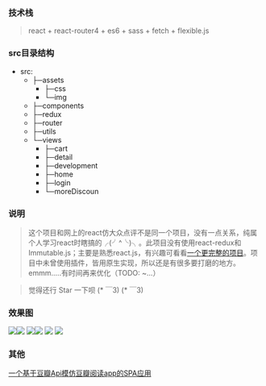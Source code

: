
### 技术栈 ###
>  react + react-router4 + es6 + sass + fetch + flexible.js
### src目录结构 ###
- src:
  - ├─assets
    - ├─css
    - └─img
  - ├─components
  - ├─redux
  - ├─router
  - ├─utils
  - └─views
    -   ├─cart
    -   ├─detail
    -   ├─development
    -   ├─home
    -   ├─login
    -   └─moreDiscoun
### 说明 ###
>  这个项目和网上的react仿大众点评不是同一个项目，没有一点关系，纯属个人学习react时瞎搞的╭(╯^╰)╮。此项目没有使用react-redux和Immutable.js；主要是熟悉react.js，有兴趣可看看[一个更完整的项目](https://github.com/MSLight2/react-douban "react-douban")。项目中未曾使用插件，皆用原生实现，所以还是有很多要打磨的地方。emmm.....有时间再来优化（TODO: ~...）

>  觉得还行 Star 一下呗 (* ￣3) (* ￣3)
### 效果图 ###
![](https://github.com/MSLight2/react-coom/blob/master/public/img/1.png)![](https://github.com/MSLight2/react-coom/blob/master/public/img/2.png)
![](https://github.com/MSLight2/react-coom/blob/master/public/img/3.png)![](https://github.com/MSLight2/react-coom/blob/master/public/img/4.png)
![](https://github.com/MSLight2/react-coom/blob/master/public/img/5.png)
![](https://github.com/MSLight2/react-coom/blob/master/public/img/6.png)
### 其他 ###
[一个基于豆瓣Api模仿豆瓣阅读app的SPA应用](https://github.com/MSLight2/react-douban "react-douban")
